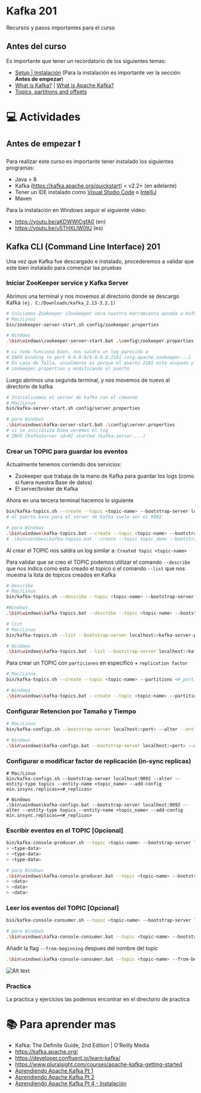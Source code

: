 # Kafka 201
Recursos y pasos importantes para el curso

## Antes del curso
Es importante que tener un recordatorio de los siguientes temas:
* [Setup | Instalación](https://kafka.apache.org/quickstart) (Para la instalación es importante ver la sección **Antes de empezar**)
* [What is Kafka?](https://www.confluent.io/what-is-apache-kafka/) | [What is Apache Kafka?](https://www.geeksforgeeks.org/what-is-apache-kafka-and-how-does-it-work/?ref=rp)
* [Topics, partitions and offsets](https://medium.com/event-driven-utopia/understanding-kafka-topic-partitions-ae40f80552e8) 

# :computer:  Actividades

## Antes de empezar :exclamation:
Para realizar este curso es importante tener instalado los siguientes programas:

- Java > 8
- Kafka (https://kafka.apache.org/quickstart) < v2.2+ (en adelante)
- Tener un IDE instalado como [Visual Studio Code](https://code.visualstudio.com/download) o [IntelliJ](https://www.jetbrains.com/idea/download) 
- Maven

Para la instalación en Windows seguir el siguiente video:

* https://youtu.be/aKDWWICgfA0 (en)
* https://youtu.be/u5THXLlW0tU (es)


## Kafka CLI (Command Line Interface) 201
Una vez que Kafka fue descargado e instalado, procederemos a validar que este bien instalado para comenzar las pruebas

### Iniciar ZooKeeper service y Kafka Server
Abrimos una terminal y nos movemos al directorio donde se descargo Kafka 
`(ej. C:/Downloads/kafka_2.13-3.2.1)`

``` bash
# Iniciamos Zookeeper (Zookeeper sera nuestra herramienta aunada a Kafka para mantener los logs/mensajes guardados)
# Mac/Linuz
bin/zookeeper-server-start.sh config/zookeeper.properties 

# Windows  
.\bin\windows\zookeeper-server-start.bat .\config\zookeeper.properties

# si todo funciona bien, nos saldra un log parecido a 
# INFO binding to port 0.0.0.0/0.0.0.0:2181 (org.apache.zookeeper...)
# En caso de falla, usualmente es porque el puerto 2181 esta ocupado y debemos cambiar el puerto editando el archivo de 
# zookeeper.properties y modificando el puerto
```

Luego abrimos una segunda terminal, y nos movemos de nuevo al directorio de kafka
```bash
# Inicializamos el server de kafka con el comando
# Mac/Linux
bin/kafka-server-start.sh config/server.properties

# para Windows
.\bin\windows\kafka-server-start.bat .\config\server.properties
# si se inicializa bien veremos el log 
# INFO [KafkaServer id=0] started (kafka.server....)
``` 

### Crear un TOPIC para guardar los eventos
Actualmente tenemos corriendo dos servicios: 
- Zookeeper que trabaja de la mano de Kafka para guardar los logs (como si fuera nuestra Base de datos) 
- El server/broker de Kafka

Ahora en una tercera terminal hacemos lo siguiente
```bash
bin/kafka-topics.sh --create --topic <topic-name> --bootstrap-server localhost:<kafka-server-port>
# el puerto base para el server de kafka suele ser el 9092

# para Windows
.\bin\windows\kafka-topics.bat --create --topic <topic-name> --bootstrap-server localhost:<kafka-server-port>
# .\bin\windows\kafka-topics.bat --create --topic topic_demo --bootstrap-server localhost:9092
```

Al crear el TOPIC nos saldra un log similar a:
`Created topic <topic-name>`

Para validar que se creo el TOPIC podemos utilizar el comando `--describe` que nos indica como esta creado el topico o el comando `--list` que nos muestra la lista de topicos creados en Kafka

```bash
# Describe
# Mac/Linux
bin/kafka-topics.sh --describe --topic <topic-name> --bootstrap-server localhost:<kafka-server-port>

#Windows
.\bin\windows\kafka-topics.bat --describe --topic <topic-name> --bootstrap-server localhost:<kafka-server-port>

# list
# Mac/Linux
bin/kafka-topics.sh --list --bootstrap-server localhost:<kafka-server-port>

# Windows
.\bin\windows\kafka-topics.bat --list --bootstrap-server localhost:<kafka-server-port>
```

Para crear un TOPIC con `particiones` en especifico + `replication factor`
```bash
# Mac/Linux
bin/kafka-topics.sh --create --topic <topic-name> --partitions <#_particiones> --bootstrap-server localhost:<kafka-server-port>

# Windows
.\bin\windows\kafka-topics.bat --create --topic <topic-name> --partitions <#_particiones> --bootstrap-server localhost:<kafka-server-port> --replication-factor <#_replicacion>
```

### Configurar Retencion por Tamaño y Tiempo
```bash
# Mac/Linux
bin/kafka-configs.sh --bootstrap-server localhost:<port> --alter --entity-type topics --entity-name configured-topic --add-config retention.ms=-1,retention.bytes=524288000

# Windows
.\bin\windows\kafka-configs.bat --bootstrap-server localhost:<port> --alter --entity-type topics --entity-name configured-topic --add-config retention.ms=-1,retention.bytes=524288000
```

### Configurar o modificar factor de replicación (in-sync replicas)
```
# Mac/Linux
bin/kafka-configs.sh --bootstrap-server localhost:9092 --alter --entity-type topics --entity-name <topic_name> --add-config min.insync.replicas=<#_replicas>

# Windows
.\bin\windows\kafka-configs.bat --bootstrap-server localhost:9092 --alter --entity-type topics --entity-name <topic_name> --add-config min.insync.replicas=<#_replicas>
```

### Escribir eventos en el TOPIC [Opcional]

```bash
bin/kafka-console-producer.sh --topic <topic-name> --bootstrap-server localhost:<kafka-server-port> 
> <type-data>
> <type-data>
> <type-data>

# para Windows
.\bin\windows\kafka-console-producer.bat --topic <topic-name> --bootstrap-server localhost:<kafka-server-port> 
> <data>
> <data>
> <data>
```


### Leer los eventos del TOPIC [Opcional]

```bash
bin/kafka-console-consumer.sh --topic <topic-name> --bootstrap-server localhost:<kafka-server-port> 

# para Windows
.\bin\windows\kafka-console-consumer.bat --topic <topic-name> --bootstrap-server localhost:<kafka-server-port> 
```

Añadir la flag `--from-beginning` despues del nombre del topic
```bash
.\bin\windows\kafka-console-consumer.bat --topic <topic-name> --from-beginning --bootstrap-server localhost:<kafka-server-port> 
```

![Alt text](./img/kafka_zookeeper_diagram.png "Kafka & Zookeeper Diagram")


### Practica
La practica y ejercicios las podemos encontrar en el directorio de practica


# :books: Para aprender mas
* Kafka: The Definite Guide, 2nd Edition | O'Reilly Media
* https://kafka.apache.org/
* https://developer.confluent.io/learn-kafka/
* https://www.pluralsight.com/courses/apache-kafka-getting-started
* [Aprendiendo Apache Kafka Pt 1](https://www.enmilocalfunciona.io/aprendiendo-apache-kafka-parte-1/)
* [Aprendiendo Apache Kafka Pt 2](https://www.enmilocalfunciona.io/aprendiendo-apache-kafka-parte-2-2/)
* [Aprendiendo Apache Kafka Pt 4 - Instalación](https://www.enmilocalfunciona.io/aprendiendo-apache-kafka-parte-4/)
